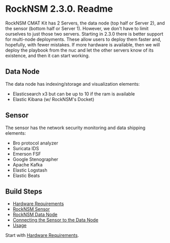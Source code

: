 # RockNSM 2.3.0. Readme
RockNSM CMAT Kit has 2 Servers, the data node (top half or Server 2), and the sensor (bottom half or Server 1). However, we don't have to limit ourselves to just those two servers. Starting in 2.3.0 there is better support for multi-node deployments. These allow users to deploy them faster and, hopefully, with fewer mistakes. If more hardware is available, then we will deploy the playbook from the nuc and let the other servers know of its existence, and then it can start working.

## Data Node
The data node has indexing/storage and visualization elements:
- Elasticsearch x3 but can be up to 10 if the ram is available
- Elastic Kibana (w/ RockNSM's Docket)

## Sensor
The sensor has the network security monitoring and data shipping elements:
- Bro protocol analyzer
- Suricata IDS
- Emerson FSF
- Google Stenographer
- Apache Kafka
- Elastic Logstash
- Elastic Beats

## Build Steps
- [Hardware Requirements](rocknsm-requirements.md)
- [RockNSM Sensor](rocknsm-sensor.md)
- [RockNSM Data Node](rocknsm-datanode.md)
- [Connecting the Sensor to the Data Node](rocknsm-configuration.md)
- [Usage](rocknsm-usage.md)

Start with [Hardware Requirements](rocknsm-requirements.md).
